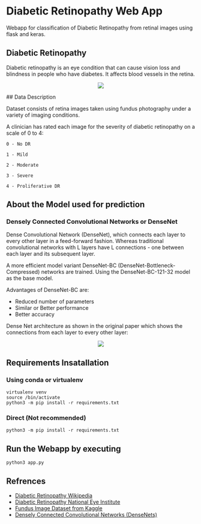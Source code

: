 # Diabetic Retinopathy Web App
Webapp for classification of Diabetic Retinopathy from retinal images using flask and keras.


## Diabetic Retinopathy
Diabetic retinopathy is an eye condition that can cause vision loss and blindness in people who have diabetes. It affects blood vessels in the retina.

 <p align="center">
  <img src="[[https://ars.els-cdn.com/content/image/1-s2.0-S2772442524000054-gr6.jpg](https://www.researchgate.net/publication/363858079/figure/fig5/AS:11431281147393709@1681610800275/Typical-model-architecture-for-Diabetic-Retinopathy-detection.png)](https://www.mdpi.com/applsci/applsci-13-05685/article_deploy/html/images/applsci-13-05685-g001-550.jpg)">
</p>
## Data Description

Dataset consists of retina images taken using fundus photography under a variety of imaging conditions.

A clinician has rated each image for the severity of diabetic retinopathy on a scale of 0 to 4:

    0 - No DR

    1 - Mild

    2 - Moderate

    3 - Severe

    4 - Proliferative DR

## About the Model used for prediction
### Densely Connected Convolutional Networks or DenseNet 

Dense Convolutional Network (DenseNet), which connects each layer to every other layer in a feed-forward fashion. Whereas traditional convolutional networks with L layers have L connections - one between each layer and its subsequent layer.

A more efficient model variant DenseNet-BC (DenseNet-Bottleneck-Compressed) networks are trained. Using the DenseNet-BC-121-32 model as the base model.

Advantages of DenseNet-BC are:
 - Reduced number of parameters
 - Similar or Better performance
 - Better accuracy
 
 Dense Net architecture as shown in the original paper which shows the connections from each layer to every other layer:
 
 <p align="center">
  <img src="https://ars.els-cdn.com/content/image/1-s2.0-S2772442524000054-gr6.jpg">
</p>

## Requirements Insatallation
### Using conda or virtualenv
```
virtualenv venv
source /bin/activate
python3 -m pip install -r requirements.txt
```
### Direct (Not recommended)
`python3 -m pip install -r requirements.txt`

## Run the Webapp by executing 
`python3 app.py`

## Refrences
- [Diabetic Retinopathy Wikipedia](https://en.wikipedia.org/wiki/Diabetic_retinopathy)
- [Diabetic Retinopathy National Eye Institute](https://www.nei.nih.gov/learn-about-eye-health/eye-conditions-and-diseases/diabetic-retinopathy)
- [Fundus Image Dataset from Kaggle](https://www.kaggle.com/c/aptos2019-blindness-detection/data)
- [Densely Connected Convolutional Networks (DenseNets)](https://github.com/liuzhuang13/DenseNet)
